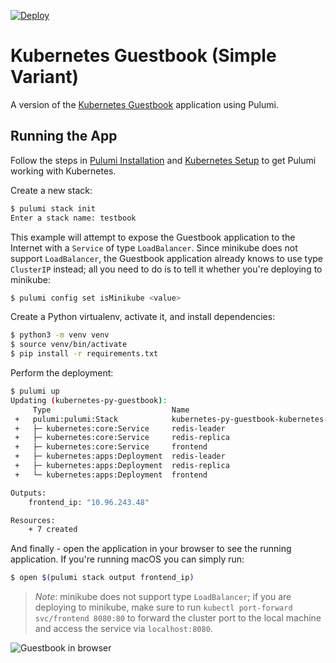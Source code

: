 [![Deploy](https://get.pulumi.com/new/button.svg)](https://app.pulumi.com/new?template=https://github.com/pulumi/examples/blob/master/kubernetes-py-guestbook/simple/README.md)

# Kubernetes Guestbook (Simple Variant)

A version of the [Kubernetes Guestbook](https://kubernetes.io/docs/tutorials/stateless-application/guestbook/)
application using Pulumi.

## Running the App

Follow the steps in [Pulumi Installation](https://www.pulumi.com/docs/get-started/install/) and [Kubernetes Setup](https://www.pulumi.com/docs/intro/cloud-providers/kubernetes/setup/) to get Pulumi working with Kubernetes.

Create a new stack:

```sh
$ pulumi stack init
Enter a stack name: testbook
```

This example will attempt to expose the Guestbook application to the Internet with a `Service` of
type `LoadBalancer`. Since minikube does not support `LoadBalancer`, the Guestbook application
already knows to use type `ClusterIP` instead; all you need to do is to tell it whether you're
deploying to minikube:

```sh
$ pulumi config set isMinikube <value>
```

Create a Python virtualenv, activate it, and install dependencies:

```bash
$ python3 -m venv venv
$ source venv/bin/activate
$ pip install -r requirements.txt
```

Perform the deployment:

```sh
$ pulumi up
Updating (kubernetes-py-guestbook):
     Type                           Name                                             Status
 +   pulumi:pulumi:Stack            kubernetes-py-guestbook-kubernetes-py-guestbook  created
 +   ├─ kubernetes:core:Service     redis-leader                                     created
 +   ├─ kubernetes:core:Service     redis-replica                                    created
 +   ├─ kubernetes:core:Service     frontend                                         created
 +   ├─ kubernetes:apps:Deployment  redis-leader                                     created
 +   ├─ kubernetes:apps:Deployment  redis-replica                                    created
 +   └─ kubernetes:apps:Deployment  frontend                                         created

Outputs:
    frontend_ip: "10.96.243.48"

Resources:
    + 7 created
```

And finally - open the application in your browser to see the running application. If you're running
macOS you can simply run:

```sh
$ open $(pulumi stack output frontend_ip)
```

> _Note_: minikube does not support type `LoadBalancer`; if you are deploying to minikube, make sure
> to run `kubectl port-forward svc/frontend 8080:80` to forward the cluster port to the local
> machine and access the service via `localhost:8080`.

![Guestbook in browser](./imgs/guestbook.png)
